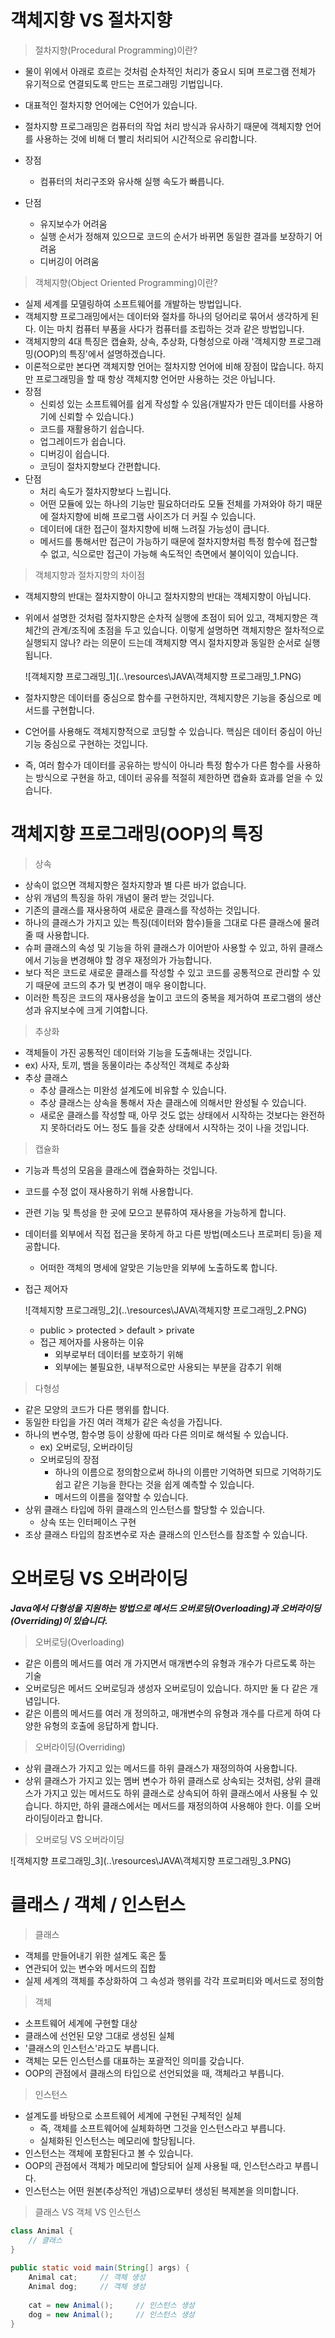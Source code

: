 # 객체지향 VS 절차지향



> 절차지향(Procedural Programming)이란?

- 물이 위에서 아래로 흐르는 것처럼 순차적인 처리가 중요시 되며 프로그램 전체가 유기적으로 연결되도록 만드는 프로그래밍 기법입니다.
- 대표적인 절차지향 언어에는 C언어가 있습니다.
- 절차지향 프로그래밍은 컴퓨터의 작업 처리 방식과 유사하기 때문에 객체지향 언어를 사용하는 것에 비해 더 빨리 처리되어 시간적으로 유리합니다.

- 장점
  - 컴퓨터의 처리구조와 유사해 실행 속도가 빠릅니다.
- 단점
  - 유지보수가 어려움
  - 실행 순서가 정해져 있으므로 코드의 순서가 바뀌면 동일한 결과를 보장하기 어려움
  - 디버깅이 어려움



> 객체지향(Object Oriented Programming)이란?

- 실제 세계를 모델링하여 소프트웨어를 개발하는 방법입니다.
- 객체지향 프로그래밍에서는 데이터와 절차를 하나의 덩어리로 묶어서 생각하게 된다. 이는 마치 컴퓨터 부품을 사다가 컴퓨터를 조립하는 것과 같은 방법입니다.
- 객체지향의 4대 특징은 캡슐화, 상속, 추상화, 다형성으로 아래 '객체지향 프로그래밍(OOP)의 특징'에서 설명하겠습니다.
- 이론적으로만 본다면 객체지향 언어는 절차지향 언어에 비해 장점이 많습니다. 하지만 프로그래밍을 할 때 항상 객체지향 언어만 사용하는 것은 아닙니다.
- 장점
  - 신뢰성 있는 소프트웨어를 쉽게 작성할 수 있음(개발자가 만든 데이터를 사용하기에 신뢰할 수 있습니다.)
  - 코드를 재활용하기 쉽습니다.
  - 업그레이드가 쉽습니다.
  - 디버깅이 쉽습니다.
  - 코딩이 절차지향보다 간편합니다.
- 단점
  - 처리 속도가 절차지향보다 느립니다.
  - 어떤 모듈에 있는 하나의 기능만 필요하더라도 모듈 전체를 가져와야 하기 때문에 절차지향에 비해 프로그램 사이즈가 더 커질 수 있습니다.
  - 데이터에 대한 접근이 절차지향에 비해 느려질 가능성이 큽니다.
  - 메서드를 통해서만 접근이 가능하기 때문에 절차지향처럼 특정 함수에 접근할 수 없고, 식으로만 접근이 가능해 속도적인 측면에서 불이익이 있습니다.



> 객체지향과 절차지향의 차이점

- 객체지향의 반대는 절차지향이 아니고 절차지향의 반대는 객체지향이 아닙니다.

- 위에서 설명한 것처럼 절차지향은 순차적 실행에 초점이 되어 있고, 객체지향은 객체간의 관계/조직에 초점을 두고 있습니다. 이렇게 설명하면 객체지향은 절차적으로 실행되지 않나? 라는 의문이 드는데 객체지향 역시 절차지향과 동일한 순서로 실행됩니다.

  ![객체지향 프로그래밍_1](..\resources\JAVA\객체지향 프로그래밍_1.PNG)

- 절차지향은 데이터를 중심으로 함수를 구현하지만, 객체지향은 기능을 중심으로 메서드를 구현합니다.

- C언어를 사용해도 객체지향적으로 코딩할 수 있습니다. 핵심은 데이터 중심이 아닌 기능 중심으로 구현하는 것입니다.

- 즉, 여러 함수가 데이터를 공유하는 방식이 아니라 특정 함수가 다른 함수를 사용하는 방식으로 구현을 하고, 데이터 공유를 적절히 제한하면 캡슐화 효과를 얻을 수 있습니다.





# 객체지향 프로그래밍(OOP)의 특징



> 상속

- 상속이 없으면 객체지향은 절차지향과 별 다른 바가 없습니다.
- 상위 개념의 특징을 하위 개념이 물려 받는 것입니다.
- 기존의 클래스를 재사용하여 새로운 클래스를 작성하는 것입니다.
- 하나의 클래스가 가지고 있는 특징(데이터와 함수)들을 그대로 다른 클래스에 물려줄 때 사용합니다.
- 슈퍼 클래스의 속성 및 기능을 하위 클래스가 이어받아 사용할 수 있고, 하위 클래스에서 기능을 변경해야 할 경우 재정의가 가능합니다.
- 보다 적은 코드로 새로운 클래스를 작성할 수 있고 코드를 공통적으로 관리할 수 있기 때문에 코드의 추가 및 변경이 매우 용이합니다.
- 이러한 특징은 코드의 재사용성을 높이고 코드의 중복을 제거하여 프로그램의 생산성과 유지보수에 크게 기여합니다.



> 추상화

- 객체들이 가진 공통적인 데이터와 기능을 도출해내는 것입니다.
- ex) 사자, 토끼, 뱀을 동물이라는 추상적인 객체로 추상화
- 추상 클래스
  - 추상 클래스는 미완성 설계도에 비유할 수 있습니다.
  - 추상 클래스는 상속을 통해서 자손 클래스에 의해서만 완성될 수 있습니다.
  - 새로운 클래스를 작성할 때, 아무 것도 없는 상태에서 시작하는 것보다는 완전하지 못하더라도 어느 정도 틀을 갖춘 상태에서 시작하는 것이 나을 것입니다.



> 캡슐화

- 기능과 특성의 모음을 클래스에 캡슐화하는 것입니다.

- 코드를 수정 없이 재사용하기 위해 사용합니다.

- 관련 기능 및 특성을 한 곳에 모으고 분류하여 재사용을 가능하게 합니다.

- 데이터를 외부에서 직접 접근을 못하게 하고 다른 방법(메소드나 프로퍼티 등)을 제공합니다.

  - 어떠한 객체의 명세에 알맞은 기능만을 외부에 노출하도록 합니다.

- 접근 제어자

  ![객체지향 프로그래밍_2](..\resources\JAVA\객체지향 프로그래밍_2.PNG)

  - public > protected > default > private
  - 접근 제어자를 사용하는 이유
    - 외부로부터 데이터를 보호하기 위해
    - 외부에는 불필요한, 내부적으로만 사용되는 부분을 감추기 위해



> 다형성

- 같은 모양의 코드가 다른 행위를 합니다.
- 동일한 타입을 가진 여러 객체가 같은 속성을 가집니다.
- 하나의 변수명, 함수명 등이 상황에 따라 다른 의미로 해석될 수 있습니다.
  - ex) 오버로딩, 오버라이딩
  - 오버로딩의 장점
    - 하나의 이름으로 정의함으로써 하나의 이름만 기억하면 되므로 기억하기도 쉽고 같은 기능을 한다는 것을 쉽게 예측할 수 있습니다.
    - 메서드의 이름을 절약할 수 있습니다.
- 상위 클래스 타입에 하위 클래스의 인스턴스를 할당할 수 있습니다.
  - 상속 또는 인터페이스 구현
- 조상 클래스 타입의 참조변수로 자손 클래스의 인스턴스를 참조할 수 있습니다.





# 오버로딩 VS 오버라이딩



***Java에서 다형성을 지원하는 방법으로 메서드 오버로딩(Overloading)과 오버라이딩(Overriding)이 있습니다.***



> 오버로딩(Overloading)

- 같은 이름의 메서드를 여러 개 가지면서 매개변수의 유형과 개수가 다르도록 하는 기술
- 오버로딩은 메서드 오버로딩과 생성자 오버로딩이 있습니다. 하지만 둘 다 같은 개념입니다.
- 같은 이름의 메서드를 여러 개 정의하고, 매개변수의 유형과 개수를 다르게 하여 다양한 유형의 호출에 응답하게 합니다.



> 오버라이딩(Overriding)

- 상위 클래스가 가지고 있는 메서드를 하위 클래스가 재정의하여 사용합니다.
- 상위 클래스가 가지고 있는 멤버 변수가 하위 클래스로 상속되는 것처럼, 상위 클래스가 가지고 있는 메서드도 하위 클래스로 상속되어 하위 클래스에서 사용될 수 있습니다. 하지만, 하위 클래스에서는 메서드를 재정의하여 사용해야 한다. 이를 오버라이딩이라고 합니다.



> 오버로딩 VS 오버라이딩

![객체지향 프로그래밍_3](..\resources\JAVA\객체지향 프로그래밍_3.PNG)





# 클래스 / 객체 / 인스턴스



> 클래스

- 객체를 만들어내기 위한 설계도 혹은 툴
- 연관되어 있는 변수와 메서드의 집합
- 실제 세계의 객체를 추상화하여 그 속성과 행위를 각각 프로퍼티와 메서드로 정의함



> 객체

- 소프트웨어 세계에 구현할 대상
- 클래스에 선언된 모양 그대로 생성된 실체
- '클래스의 인스턴스'라고도 부릅니다.
- 객체는 모든 인스턴스를 대표하는 포괄적인 의미를 갖습니다.
- OOP의 관점에서 클래스의 타입으로 선언되었을 때, 객체라고 부릅니다.



> 인스턴스

- 설계도를 바탕으로 소프트웨어 세계에 구현된 구체적인 실체
  - 즉, 객체를 소프트웨어에 실체화하면 그것을 인스턴스라고 부릅니다.
  - 실체화된 인스턴스는 메모리에 할당됩니다.
- 인스턴스는 객체에 포함된다고 볼 수 있습니다.
- OOP의 관점에서 객체가 메모리에 할당되어 실제 사용될 때, 인스턴스라고 부릅니다.
- 인스턴스는 어떤 원본(추상적인 개념)으로부터 생성된 복제본을 의미합니다.



> 클래스 VS 객체 VS 인스턴스

```java
class Animal {
	// 클래스
}
	
public static void main(String[] args) {
	Animal cat;		// 객체 생성
	Animal dog;		// 객체 생성
		
	cat = new Animal();		// 인스턴스 생성
	dog = new Animal();		// 인스턴스 생성
}
```




